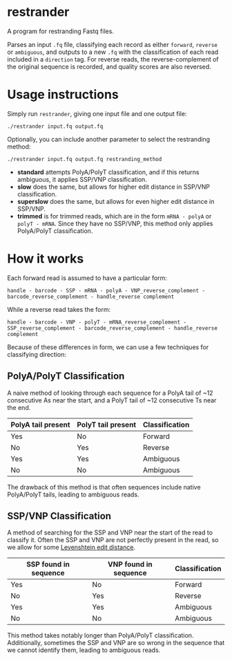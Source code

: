 # restrander

A program for restranding Fastq files.

Parses an input `.fq` file, classifying each record as either `forward`, `reverse` or `ambiguous`, and outputs to a new `.fq` with the classification of each read included in a `direction` tag. For reverse reads, the reverse-complement of the original sequence is recorded, and quality scores are also reversed. 

# Usage instructions

Simply run `restrander`, giving one input file and one output file:

```
./restrander input.fq output.fq
```

Optionally, you can include another parameter to select the restranding method:

```
./restrander input.fq output.fq restranding_method
```

- **standard** attempts PolyA/PolyT classification, and if this returns ambiguous, it applies SSP/VNP classification.
- **slow** does the same, but allows for higher edit distance in SSP/VNP classification.
- **superslow** does the same, but allows for even higher edit distance in SSP/VNP.
- **trimmed** is for trimmed reads, which are in the form ``` mRNA - polyA ``` or ``` polyT - mRNA ```. Since they have no SSP/VNP, this method only applies PolyA/PolyT classification.

# How it works

Each forward read is assumed to have a particular form:

``` handle - barcode - SSP - mRNA - polyA - VNP_reverse_complement - barcode_reverse_complement - handle_reverse complement ```

While a reverse read takes the form:

``` handle - barcode - VNP - polyT - mRNA_reverse_complement - SSP_reverse_complement - barcode_reverse_complement - handle_reverse complement ```

Because of these differences in form, we can use a few techniques for classifying direction:

## PolyA/PolyT Classification

A naive method of looking through each sequence for a PolyA tail of ~12 consecutive As near the start, and a PolyT tail of ~12 consecutive Ts near the end.

| PolyA tail present  | PolyT tail present  | Classification  |
| ------------------- | ------------------- | --------------- |
| Yes                 | No                  | Forward         |
| No                  | Yes                 | Reverse         |
| Yes                 | Yes                 | Ambiguous       |
| No                  | No                  | Ambiguous       |

The drawback of this method is that often sequences include native PolyA/PolyT tails, leading to ambiguous reads.

## SSP/VNP Classification

A method of searching for the SSP and VNP near the start of the read to classify it. Often the SSP and VNP are not perfectly present in the read, so we allow for some [Levenshtein edit distance](https://en.wikipedia.org/wiki/Levenshtein_distance).

| SSP found in sequence | VNP found in sequence | Classification  |
| --------------------- | --------------------- | --------------- |
| Yes                   | No                    | Forward         |
| No                    | Yes                   | Reverse         |
| Yes                   | Yes                   | Ambiguous       |
| No                    | No                    | Ambiguous       |

This method takes notably longer than PolyA/PolyT classification. Additionally, sometimes the SSP and VNP are so wrong in the sequence that we cannot identify them, leading to ambiguous reads.
